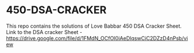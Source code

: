 # 450-DSA-CRACKER
This repo contains the solutions of Love Babbar 450 DSA Cracker Sheet.
Link to the DSA cracker Sheet - https://drive.google.com/file/d/1FMdN_OCfOI0iAeDlqswCiC2DZzD4nPsb/view
